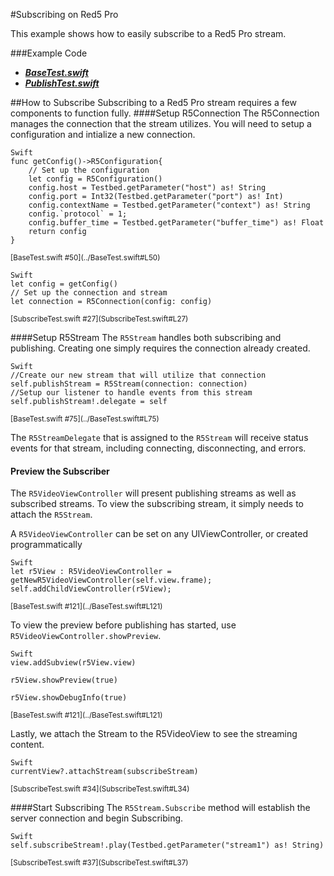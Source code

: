 #Subscribing on Red5 Pro

This example shows how to easily subscribe to a Red5 Pro stream.

###Example Code

- ***[BaseTest.swift](../BaseTest.swift)***
- ***[PublishTest.swift](SubscribeTest.swift)***

##How to Subscribe
Subscribing to a Red5 Pro stream requires a few components to function fully.
####Setup R5Connection
The R5Connection manages the connection that the stream utilizes.  You will need to setup a configuration and intialize a new connection.

```
Swift
func getConfig()->R5Configuration{
	// Set up the configuration
	let config = R5Configuration()
	config.host = Testbed.getParameter("host") as! String
	config.port = Int32(Testbed.getParameter("port") as! Int)
	config.contextName = Testbed.getParameter("context") as! String
	config.`protocol` = 1;
	config.buffer_time = Testbed.getParameter("buffer_time") as! Float
	return config
}
```
<sup>
[BaseTest.swift #50](../BaseTest.swift#L50)
</sup>
   
```
Swift 
let config = getConfig()
// Set up the connection and stream
let connection = R5Connection(config: config)
```
<sup>
[SubscribeTest.swift #27](SubscribeTest.swift#L27)
</sup>

####Setup R5Stream
The `R5Stream` handles both subscribing and publishing.  Creating one simply requires the connection already created.

```
Swift
//Create our new stream that will utilize that connection
self.publishStream = R5Stream(connection: connection)
//Setup our listener to handle events from this stream
self.publishStream!.delegate = self
```
<sup>
[BaseTest.swift #75](../BaseTest.swift#L75)
</sup>

The `R5StreamDelegate` that is assigned to the `R5Stream` will receive status events for that stream, including connecting, disconnecting, and errors.


#### Preview the Subscriber
The `R5VideoViewController` will present publishing streams as well as subscribed streams.  To view the subscribing stream, it simply needs to attach the `R5Stream`.  

A `R5VideoViewController` can be set on any UIViewController, or created programmatically

```
Swift
let r5View : R5VideoViewController = getNewR5VideoViewController(self.view.frame);
self.addChildViewController(r5View);
```
<sup>
[BaseTest.swift #121](../BaseTest.swift#L121)
</sup>

To view the preview before publishing has started, use `R5VideoViewController.showPreview`.

```
Swift
view.addSubview(r5View.view)

r5View.showPreview(true)

r5View.showDebugInfo(true)
```
<sup>
[BaseTest.swift #121](../BaseTest.swift#L121)
</sup>

Lastly, we attach the Stream to the R5VideoView to see the streaming content.

```
Swift
currentView?.attachStream(subscribeStream)
```
<sup>
[SubscribeTest.swift #34](SubscribeTest.swift#L34)
</sup>

####Start Subscribing
The `R5Stream.Subscribe` method will establish the server connection and begin Subscribing.  

```
Swift   
self.subscribeStream!.play(Testbed.getParameter("stream1") as! String)
```
<sup>
[SubscribeTest.swift #37](SubscribeTest.swift#L37)
</sup>
